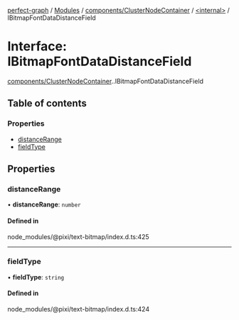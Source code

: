 [perfect-graph](../README.md) / [Modules](../modules.md) / [components/ClusterNodeContainer](../modules/components_ClusterNodeContainer.md) / [<internal\>](../modules/components_ClusterNodeContainer._internal_.md) / IBitmapFontDataDistanceField

# Interface: IBitmapFontDataDistanceField

[components/ClusterNodeContainer](../modules/components_ClusterNodeContainer.md).[<internal>](../modules/components_ClusterNodeContainer._internal_.md).IBitmapFontDataDistanceField

## Table of contents

### Properties

- [distanceRange](components_ClusterNodeContainer._internal_.IBitmapFontDataDistanceField.md#distancerange)
- [fieldType](components_ClusterNodeContainer._internal_.IBitmapFontDataDistanceField.md#fieldtype)

## Properties

### distanceRange

• **distanceRange**: `number`

#### Defined in

node_modules/@pixi/text-bitmap/index.d.ts:425

___

### fieldType

• **fieldType**: `string`

#### Defined in

node_modules/@pixi/text-bitmap/index.d.ts:424
